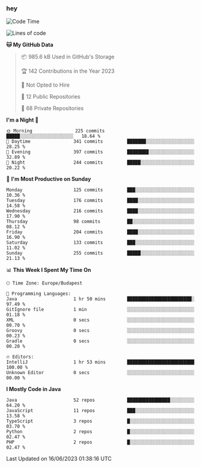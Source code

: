 ### hey

<!--START_SECTION:waka-->
![Code Time](http://img.shields.io/badge/Code%20Time-887%20hrs%2020%20mins-blue)

![Lines of code](https://img.shields.io/badge/From%20Hello%20World%20I%27ve%20Written-983.6%20thousand%20lines%20of%20code-blue)

**🐱 My GitHub Data** 

> 📦 985.6 kB Used in GitHub's Storage 
 > 
> 🏆 142 Contributions in the Year 2023
 > 
> 🚫 Not Opted to Hire
 > 
> 📜 12 Public Repositories 
 > 
> 🔑 68 Private Repositories 
 > 
**I'm a Night 🦉** 

```text
🌞 Morning                225 commits         █████░░░░░░░░░░░░░░░░░░░░   18.64 % 
🌆 Daytime                341 commits         ███████░░░░░░░░░░░░░░░░░░   28.25 % 
🌃 Evening                397 commits         ████████░░░░░░░░░░░░░░░░░   32.89 % 
🌙 Night                  244 commits         █████░░░░░░░░░░░░░░░░░░░░   20.22 % 
```
📅 **I'm Most Productive on Sunday** 

```text
Monday                   125 commits         ███░░░░░░░░░░░░░░░░░░░░░░   10.36 % 
Tuesday                  176 commits         ████░░░░░░░░░░░░░░░░░░░░░   14.58 % 
Wednesday                216 commits         ████░░░░░░░░░░░░░░░░░░░░░   17.90 % 
Thursday                 98 commits          ██░░░░░░░░░░░░░░░░░░░░░░░   08.12 % 
Friday                   204 commits         ████░░░░░░░░░░░░░░░░░░░░░   16.90 % 
Saturday                 133 commits         ███░░░░░░░░░░░░░░░░░░░░░░   11.02 % 
Sunday                   255 commits         █████░░░░░░░░░░░░░░░░░░░░   21.13 % 
```


📊 **This Week I Spent My Time On** 

```text
🕑︎ Time Zone: Europe/Budapest

💬 Programming Languages: 
Java                     1 hr 50 mins        ████████████████████████░   97.49 % 
GitIgnore file           1 min               ░░░░░░░░░░░░░░░░░░░░░░░░░   01.18 % 
XML                      0 secs              ░░░░░░░░░░░░░░░░░░░░░░░░░   00.70 % 
Groovy                   0 secs              ░░░░░░░░░░░░░░░░░░░░░░░░░   00.23 % 
Gradle                   0 secs              ░░░░░░░░░░░░░░░░░░░░░░░░░   00.20 % 

🔥 Editors: 
IntelliJ                 1 hr 53 mins        █████████████████████████   100.00 % 
Unknown Editor           0 secs              ░░░░░░░░░░░░░░░░░░░░░░░░░   00.00 % 
```

**I Mostly Code in Java** 

```text
Java                     52 repos            ████████████████░░░░░░░░░   64.20 % 
JavaScript               11 repos            ███░░░░░░░░░░░░░░░░░░░░░░   13.58 % 
TypeScript               3 repos             █░░░░░░░░░░░░░░░░░░░░░░░░   03.70 % 
Python                   2 repos             █░░░░░░░░░░░░░░░░░░░░░░░░   02.47 % 
PHP                      2 repos             █░░░░░░░░░░░░░░░░░░░░░░░░   02.47 % 
```




 Last Updated on 16/06/2023 01:38:16 UTC
<!--END_SECTION:waka-->
